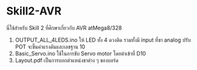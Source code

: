 # Skill2-AVR
นี่ใช้สำหรับ Skill 2 ที่ศึกษาเกี่ยวกับ AVR atMega8/328


1. OUTPUT_ALL_4LEDS.ino  ให้ LED ทั้ง 4 ดวงติด รวมทั้งมี input ที่ขา analog ปรับ POT จะขึ้นค่าแรงดันและเลขฐาน 10
2. Basic_Servo.ino ใช้ในการขับ Servo motor โดยต่าเข้าที่ D10 
3. Layout.pdf เป็นการบอกตำแหน่งขาต่าง ๆ ของบอร์ด
